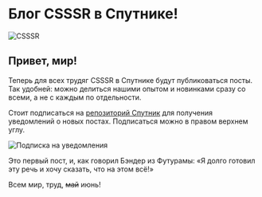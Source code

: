 # Блог CSSSR в Спутнике!
![CSSSR](https://avatars3.githubusercontent.com/u/5882285)

## Привет, мир!


Теперь для всех трудяг CSSSR в Спутнике будут публиковаться посты. Так удобней: можно делиться нашими опытом и новинками сразу со всеми, а не с каждым по отдельности.


Стоит подписаться на [репозиторий Спутник](https://github.com/CSSSR/sputnik/) для получения уведомлений о новых постах. Подписаться можно в правом верхнем углу.

![Подписка на уведомления](http://i.imgur.com/msbyoCd.png)


Это первый пост, и, как говорил Бэндер из Футурамы: «Я долго готовил эту речь и хочу сказать, что на этом всё!»


Всем мир, труд, ~~май~~ июнь!

